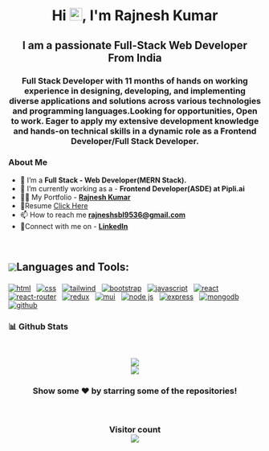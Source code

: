 <h1 align="center">Hi <img src="https://media.giphy.com/media/hvRJCLFzcasrR4ia7z/giphy.gif" width="25px">, I'm Rajnesh Kumar  </h1>
<h2 align="center">I am a passionate Full-Stack Web Developer From India</h3>
<h3 align="center">Full Stack Developer with 11 months of hands on working experience in designing, developing, and implementing diverse applications and solutions across various technologies and programming languages.Looking for opportunities, Open to work. Eager to apply my extensive development knowledge and hands-on technical skills in a dynamic role as a Frontend Developer/Full Stack Developer.</h2>
 <h3 style="display:flex; align-items: center">About Me </h3> 

- 🌱 I’m a **Full Stack - Web Developer(MERN Stack).**
- 🔭 I’m currently working as a - **Frontend Developer(ASDE) at Pipli.ai**
- 👨‍💻 My Portfolio - **[Rajnesh Kumar](https://rajyadav0001.github.io/)**
- 📄Resume <a href="https://drive.google.com/file/d/1HGNJgonYVP7xMjAyd4AxFuz20W2i8WIa/view?usp=drive_link" target="_blank" onclick="window.open(this.href); return false;">Click Here</a>
- 📫 How to reach me **rajneshsbl9536@gmail.com**
- 💼Connect with me on - **[LinkedIn](https://www.linkedin.com/in/rajnesh-kumar-yadav/)**
 
 

<br/>

## <p style="display:flex; align-items: center"> <img src="https://img.icons8.com/color/48/000000/source-code.png"/> Languages and Tools:</p> 

<p>

   <a href="#"><img src="https://img.shields.io/badge/HTML5-E34F26.svg?style=for-the-badge&logo=HTML5&logoColor=white" alt="html"/></a> &nbsp;
   <a href="#"><img src="https://img.shields.io/badge/CSS3-1572B6.svg?style=for-the-badge&logo=CSS3&logoColor=white" alt="css"/></a> &nbsp;
   <a href="#"><img src="https://img.shields.io/badge/Tailwind%20CSS-06B6D4.svg?style=for-the-badge&logo=Tailwind-CSS&logoColor=white" alt="tailwind"/></a> &nbsp;
   <a href="#"><img src="https://img.shields.io/badge/Bootstrap-7952B3.svg?style=for-the-badge&logo=Bootstrap&logoColor=white" alt="bootstrap"/></a> &nbsp;
   <a href="#"><img src="https://img.shields.io/badge/JavaScript-F7DF1E.svg?style=for-the-badge&logo=JavaScript&logoColor=black" alt="javascript"/></a> &nbsp;
   <a href="#"><img src="https://img.shields.io/badge/React-61DAFB.svg?style=for-the-badge&logo=React&logoColor=black" alt="react"/></a> &nbsp;
   <a href="#"><img src="https://img.shields.io/badge/React%20Router-CA4245.svg?style=for-the-badge&logo=React-Router&logoColor=white" alt="react-router"/></a> &nbsp;
   <a href="#"><img src="https://img.shields.io/badge/Redux-764ABC.svg?style=for-the-badge&logo=Redux&logoColor=white" alt="redux"/></a> &nbsp;
   <a href="#"><img src="https://img.shields.io/badge/MUI-007FFF.svg?style=for-the-badge&logo=MUI&logoColor=white" alt="mui"/></a> &nbsp;
   <a href="#"><img src="https://img.shields.io/badge/Node.js-339933.svg?style=for-the-badge&logo=nodedotjs&logoColor=white" alt="node js"/></a> &nbsp;
   <a href="#"><img src="https://img.shields.io/badge/Express-000000.svg?style=for-the-badge&logo=Express&logoColor=white" alt="express"/></a> &nbsp;
   <a href="#"><img src="https://img.shields.io/badge/MongoDB-47A248.svg?style=for-the-badge&logo=MongoDB&logoColor=white" alt="mongodb"/></a> &nbsp;
   <a href="#"><img src="https://img.shields.io/badge/GitHub-181717.svg?style=for-the-badge&logo=GitHub&logoColor=white" alt="github"/></a> &nbsp;
    
</p>

<h3>📊 Github Stats</h3>
<br/>
<p align="center">
   <img align="center"  src="https://github-readme-streak-stats.herokuapp.com/?user=rajyadav0001&theme=dark" /> <br \>
   <img align="center" src="https://github-readme-stats.vercel.app/api?username=rajyadav0001&show_icons=true&locale=en&theme=dark"/>
</p>

<h3 align="center">
 Show some ❤️ by starring some of the repositories!
</h3>
<br>

<h3 align="center"> 
  Visitor count <br>
  <img src="https://profile-counter.glitch.me/rajyadav0001/count.svg" />
</h3>
